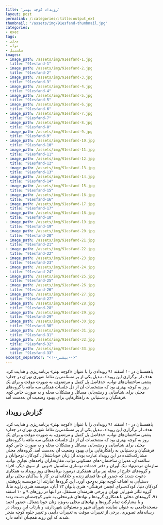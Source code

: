 ```yaml
---
title: 'رویداد کوچه بهتر'
layout: post
permalink: /:categories/:title:output_ext
thumbnail: "/assets/img/91esfand-thumbnail.jpg"
categories:
- exec
tags:
- محلی
- نواب
- سلسبیل
images:
- image_path: /assets/img/91esfand-1.jpg
  title: "91esfand-1"
- image_path: /assets/img/91esfand-2.jpg
  title: "91esfand-2"
- image_path: /assets/img/91esfand-3.jpg
  title: "91esfand-3"
- image_path: /assets/img/91esfand-4.jpg
  title: "91esfand-4"
- image_path: /assets/img/91esfand-5.jpg
  title: "91esfand-5"
- image_path: /assets/img/91esfand-6.jpg
  title: "91esfand-6"
- image_path: /assets/img/91esfand-7.jpg
  title: "91esfand-7"
- image_path: /assets/img/91esfand-8.jpg
  title: "91esfand-8"
- image_path: /assets/img/91esfand-9.jpg
  title: "91esfand-9"
- image_path: /assets/img/91esfand-10.jpg
  title: "91esfand-10"
- image_path: /assets/img/91esfand-11.jpg
  title: "91esfand-11"
- image_path: /assets/img/91esfand-12.jpg
  title: "91esfand-12"
- image_path: /assets/img/91esfand-13.jpg
  title: "91esfand-13"
- image_path: /assets/img/91esfand-14.jpg
  title: "91esfand-14"
- image_path: /assets/img/91esfand-15.jpg
  title: "91esfand-15"
- image_path: /assets/img/91esfand-16.jpg
  title: "91esfand-16"
- image_path: /assets/img/91esfand-17.jpg
  title: "91esfand-17"
- image_path: /assets/img/91esfand-18.jpg
  title: "91esfand-18"
- image_path: /assets/img/91esfand-19.jpg
  title: "91esfand-19"
- image_path: /assets/img/91esfand-20.jpg
  title: "91esfand-20"
- image_path: /assets/img/91esfand-21.jpg
  title: "91esfand-21"
- image_path: /assets/img/91esfand-22.jpg
  title: "91esfand-22"
- image_path: /assets/img/91esfand-23.jpg
  title: "91esfand-23"
- image_path: /assets/img/91esfand-24.jpg
  title: "91esfand-24"
- image_path: /assets/img/91esfand-25.jpg
  title: "91esfand-25"
- image_path: /assets/img/91esfand-26.jpg
  title: "91esfand-26"
- image_path: /assets/img/91esfand-27.jpg
  title: "91esfand-27"
- image_path: /assets/img/91esfand-28.jpg
  title: "91esfand-28"
- image_path: /assets/img/91esfand-29.jpg
  title: "91esfand-29"
- image_path: /assets/img/91esfand-30.jpg
  title: "91esfand-30"
- image_path: /assets/img/91esfand-31.jpg
  title: "91esfand-31"
- image_path: /assets/img/91esfand-32.jpg
  title: "91esfand-32"
- image_path: /assets/img/91esfand-33.jpg
  title: "91esfand-33"
excerpt_separator: "<!--بیشتر-->"
---
```

باهمستان در ١٠ اسفند ٩١ رویدادی را با عنوان «کوچه بهتر» برنامه‌ریزی و هدایت کرد. هدف از برگزاری این رویداد، تبدیل یکی از پر مسئله‌ترین نقاط شهری تهران در جداره پشتی ساختمان‌های نواب، حدفاصل پل کمیل و مرتضوی، به صورت موقت و برای یک روز به کوچه بهتری بود که مشخصات آن از دل جلسات هفتگی سه ماهه با گروه‌های محلی برای شناسایی و ریشه‌یابی مسائل و مشکلات محله و به صورت خاص کوی فرهنگیان و دستیابی به راهکارهایی برای بهبود وضعیت آن به‌دست آمد.
<!--بیشتر-->
## گزارش رویداد
باهمستان در ١٠ اسفند ٩١ رویدادی را با عنوان «کوچه بهتر» برنامه‌ریزی و هدایت کرد. هدف از برگزاری این رویداد، تبدیل یکی از پر مسئله‌ترین نقاط شهری تهران در جداره پشتی ساختمان‌های نواب، حدفاصل پل کمیل و مرتضوی، به صورت موقت و برای یک روز به کوچه بهتری بود که مشخصات آن از دل جلسات هفتگی سه ماهه با گروه‌های محلی برای شناسایی و ریشه‌یابی مسائل و مشکلات محله و به صورت خاص کوی فرهنگیان و دستیابی به راهکارهایی برای بهبود وضعیت آن به‌دست آمد.
گروه‌های محلی مشارکت‌کننده در این رویداد عبارت بودند از: زنان خوداشتغال، کودکان، نوجوانان و سالمندان، مدیران ساختمان-های مسکونی نواب، مغازه‌داران واحدهای تجاری نواب، سازمان مردم‌نهاد نیک آوران و دفتر خدمات نوسازی سلسبیل جنوبی. از سوی دیگر، افراد و گروه‌های خارج از محله نیز برای همفکری درمورد برنامه‌های روز رویداد به همکاری دعوت شدند که حضور آن-‌ها فضای زنده و خلاقانه‌ای در کار با ساکنان محلی برای دستیابی به اهداف کوچه بهتر به‌وجود آورد. این گروه‌ها عبارتند از: موسسه پژوهشی کودکان دنیا، کودک‌سرای انجمن فرهنگی- هنری بانوان ۱۳ آبان، موسسه هنری زاویه مانا، گروه تئا‌تر شورایی تهران و برخی هنرمندان مستقل.
در انتها در روزهای ۹ و ۱۰ اسفند ۹۱، گروه‌های محلی با همکاری گروه‌ها و نهادهای غیرمحلی به تغییر کوچه‌شان دست زدند و با مشارکت تمام گروه‌ها و نهادهای محلی به‌وبژه زنان خوداشتغال، حضور احمد مسجدجامعی به عنوان نماینده شورای شهر و مسئولان شهرداری، و بازتاب این رویداد در رسانه‌های تصویری، برخی از تغییرات موقت به تغییرات دایمی و تغییر جلوه کوچه منجر شدند که این روند همچنان ادامه دارد.